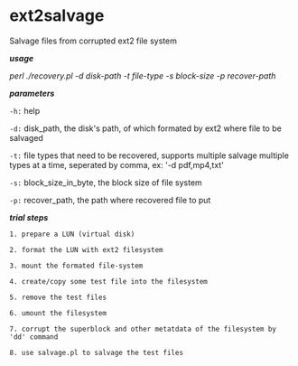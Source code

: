 # ext2salvage

Salvage files from corrupted ext2 file system


**_usage_**

_perl ./recovery.pl -d disk-path -t file-type -s block-size -p recover-path_


**_parameters_**

`-h:` help 

`-d:` disk_path, the disk's path, of which formated by ext2 where file to be salvaged

`-t:` file types that need to be recovered, supports multiple salvage multiple types at a time, seperated by comma, ex: '-d pdf,mp4,txt'

`-s:` block_size_in_byte, the block size of file system 

`-p:` recover_path, the path where recovered file to put


**_trial steps_**
```
1. prepare a LUN (virtual disk)

2. format the LUN with ext2 filesystem

3. mount the formated file-system

4. create/copy some test file into the filesystem

5. remove the test files

6. umount the filesystem

7. corrupt the superblock and other metatdata of the filesystem by 'dd' command

8. use salvage.pl to salvage the test files
```

